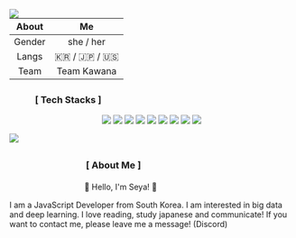 <a href="https://www.youtube.com/watch?v=D0ehC_8sQuU"><img align="left" src="https://cdn.discordapp.com/attachments/644776656203939850/879624289052135484/68747470733a2f2f692e696d6775722e636f6d2f394e757a5558612e676966.gif"/></a>

|About|Me|
|:--:|:--:|
|Gender|she / her|
|Langs|🇰🇷 / 🇯🇵 / 🇺🇸|
|Team|Team Kawana|


### ㅤㅤㅤ[ Tech Stacks ]
<div align=center>

<a target="_blank"><img src="https://img.shields.io/badge/JavaScript-F7DF1E?style=flat-square&logo=JavaScript&logoColor=white"/></a>
<a target="_blank"><img src="https://img.shields.io/badge/Node.js-339933?style=flat-square&logo=Node.js&logoColor=white"/></a>
<a target="_blank"><img src="https://img.shields.io/badge/Pug-A86454?style=flat-square&logo=Pug&logoColor=white"/></a>
<a target="_blank"><img src="https://img.shields.io/badge/React.js-61DAFB?style=flat-square&logo=React&logoColor=white"/></a>
<a target="_blank"><img src="https://img.shields.io/badge/Vue.js-4FC08D?style=flat-square&logo=Vue.js&logoColor=white"/></a>
<a target="_blank"><img src="https://img.shields.io/badge/HTML5-E34F26?style=flat-square&logo=HTML5&logoColor=white"/></a>
<a target="_blank"><img src="https://img.shields.io/badge/CSS3-1572B6?style=flat-square&logo=CSS3&logoColor=white"/></a>
<a target="_blank"><img src="https://img.shields.io/badge/TypeScript-3178C6?style=flat-square&logo=TypeScript&logoColor=white"/></a>
<a target="_blank"><img src="https://img.shields.io/badge/Python-3776AB?style=flat-square&logo=Python&logoColor=white"/></a>
 
</div>

<!-- 
## ㅤㅤㅤLanguages
<code><img height="20" src="https://raw.githubusercontent.com/devicons/devicon/master/icons/html5/html5-plain.svg"></code>
<code><img height="20" src="https://raw.githubusercontent.com/devicons/devicon/master/icons/css3/css3-plain.svg"></code>
<code><img height="20" src="https://raw.githubusercontent.com/github/explore/80688e429a7d4ef2fca1e82350fe8e3517d3494d/topics/sass/sass.png"></code>
<code><img height="20" src="https://raw.githubusercontent.com/github/explore/80688e429a7d4ef2fca1e82350fe8e3517d3494d/topics/typescript/typescript.png"></code>
<code><img height="20" src="https://raw.githubusercontent.com/github/explore/80688e429a7d4ef2fca1e82350fe8e3517d3494d/topics/javascript/javascript.png"></code>
<code><img height="20" src="https://raw.githubusercontent.com/github/explore/80688e429a7d4ef2fca1e82350fe8e3517d3494d/topics/nodejs/nodejs.png"></code>
<code><img height="20" src="https://raw.githubusercontent.com/github/explore/80688e429a7d4ef2fca1e82350fe8e3517d3494d/topics/python/python.png"></code>
<code><img height="20" src="https://img1.daumcdn.net/thumb/R800x0/?scode=mtistory2&fname=https%3A%2F%2Fblog.kakaocdn.net%2Fdn%2FbpafGX%2FbtqAz6ylOgP%2Fr8wdLnszJE8jnS2kkgvzAK%2Fimg.png"></code>
<code><img height="20" src="https://upload.wikimedia.org/wikipedia/commons/thumb/0/06/Kotlin_Icon.svg/1200px-Kotlin_Icon.svg.png"></code>
<code><img height="20" src="https://raw.githubusercontent.com/github/explore/80688e429a7d4ef2fca1e82350fe8e3517d3494d/topics/react/react.png"></code>
<code><img height="20" src="https://raw.githubusercontent.com/github/explore/80688e429a7d4ef2fca1e82350fe8e3517d3494d/topics/vue/vue.png"></code>
<code><img height="20" src="https://raw.githubusercontent.com/vscode-icons/vscode-icons/master/icons/file_type_pug.svg"></code> -->

<a href="https://discord.com/users/585019634835783700"><img align="left" src="https://lanyard-profile-readme.vercel.app/api/585019634835783700?bg=2E3440&animated=true&hideBadges=true&borderRadius=0px&idleMessage=❤  ! Welcome to my GitHub ! ❤"/></a>ㅤ<!-- &borderRadius=3px -->



### ㅤㅤㅤㅤㅤㅤㅤㅤㅤ[ About Me ]
 ㅤㅤㅤㅤㅤㅤㅤㅤㅤㅤ 🤍 Hello, I'm Seya! 🤍

I am a JavaScript Developer from South Korea.
I am interested in big data and deep learning. I love reading, study japanese and communicate!
If you want to contact me, please leave me a message! (Discord)
<!-- ICON: https://simpleicons.org -->

<!-- [![SeyaWhy's GitHub stats](https://github-readme-stats.vercel.app/api?username=seyawhy&theme=nord&count_private=true&show_icons=true&include_all_commits=boolean&hide_border=2E3440&line_height=28&custom_title=냥)](https://github.com/SeyaWhy)
 -->

<!-- Storage: https://m.blog.naver.com/599460/221829044416 -->
